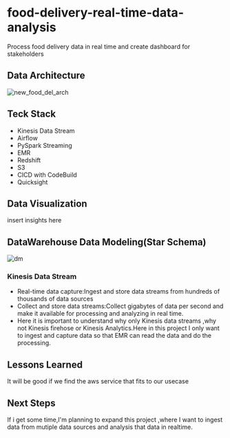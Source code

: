 # food-delivery-real-time-data-analysis
Process food delivery data in real time and create dashboard for stakeholders
## Data Architecture
![new_food_del_arch](https://github.com/user-attachments/assets/2a9a39f2-3dab-4379-b98b-df2132db7e9c)


## Teck Stack
- Kinesis Data Stream
- Airflow
- PySpark Streaming
- EMR
- Redshift
- S3
- CICD with CodeBuild
- Quicksight
## Data Visualization
insert insights here
## DataWarehouse Data Modeling(Star Schema)
![dm](https://github.com/user-attachments/assets/c05681a1-2786-4002-876e-b62dd8a21d61)

### Kinesis Data Stream
- Real-time data capture:Ingest and store data streams from hundreds of thousands of data sources
- Collect and store data streams:Collect gigabytes of data per second and make it available for processing and analyzing in real time.
- Here it is important to understand why only Kinesis data streams ,why not Kinesis firehose or Kinesis Analytics.Here in this project I only want to ingest and capture data so that EMR can read the data and do the processing.
## Lessons Learned
It will be good if we find the aws service that fits to our usecase
## Next Steps
If i get some time,I'm planning to expand this project ,where I want to ingest data from mutiple data sources and analysis that data in realtime.

